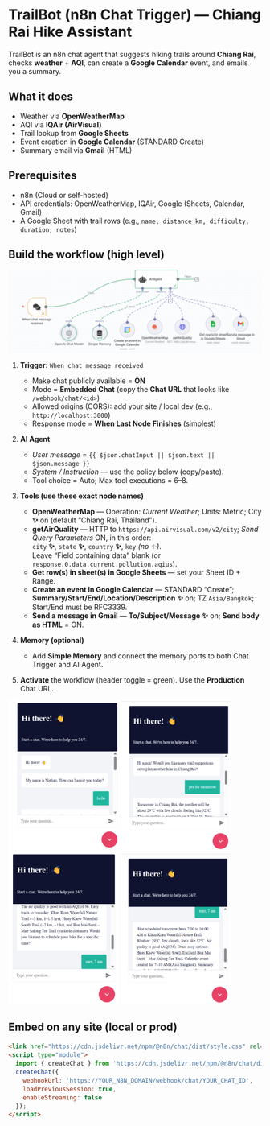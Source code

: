 # TrailBot (n8n Chat Trigger) — Chiang Rai Hike Assistant

TrailBot is an n8n chat agent that suggests hiking trails around **Chiang Rai**, checks **weather** + **AQI**, can create a **Google Calendar** event, and emails you a summary.

## What it does
- Weather via **OpenWeatherMap**  
- AQI via **IQAir (AirVisual)**  
- Trail lookup from **Google Sheets**  
- Event creation in **Google Calendar** (STANDARD Create)  
- Summary email via **Gmail** (HTML)

## Prerequisites
- n8n (Cloud or self-hosted)
- API credentials: OpenWeatherMap, IQAir, Google (Sheets, Calendar, Gmail)
- A Google Sheet with trail rows (e.g., `name, distance_km, difficulty, duration, notes`)

## Build the workflow (high level)

<img src="docs/screenshot-flow.png" width="640" />

1. **Trigger:** `When chat message received`  
   - Make chat publicly available = **ON**  
   - Mode = **Embedded Chat** (copy the **Chat URL** that looks like `/webhook/chat/<id>`)  
   - Allowed origins (CORS): add your site / local dev (e.g., `http://localhost:3000`)  
   - Response mode = **When Last Node Finishes** (simplest)

2. **AI Agent**  
   - *User message* = `{{ $json.chatInput || $json.text || $json.message }}`  
   - *System / Instruction* — use the policy below (copy/paste).  
   - Tool choice = Auto; Max tool executions = 6–8.

3. **Tools (use these exact node names)**
   - **OpenWeatherMap** — Operation: *Current Weather*; Units: Metric; City **✨** on (default “Chiang Rai, Thailand”).  
   - **getAirQuality** — HTTP to `https://api.airvisual.com/v2/city`; *Send Query Parameters* ON, in this order:  
     `city` **✨**, `state` **✨**, `country` **✨**, `key` *(no ✨)*.  
     Leave “Field containing data” blank (or `response.0.data.current.pollution.aqius`).  
   - **Get row(s) in sheet(s) in Google Sheets** — set your Sheet ID + Range.  
   - **Create an event in Google Calendar** — STANDARD “Create”; **Summary/Start/End/Location/Description** **✨** on; TZ `Asia/Bangkok`; Start/End must be RFC3339.  
   - **Send a message in Gmail** — **To/Subject/Message** **✨** on; **Send body as HTML** = ON.

4. **Memory (optional)**  
   - Add **Simple Memory** and connect the memory ports to both Chat Trigger and AI Agent.

5. **Activate** the workflow (header toggle = green). Use the **Production** Chat URL.

<img src="docs/chatbot_ss2.png" width="220" />
<img src="docs/chatbot_ss3.png" width="220" />
<img src="docs/chatbot_ss4.png" width="220" />
<img src="docs/chatbot_ss5.png" width="220" />

## Embed on any site (local or prod)

```html
<link href="https://cdn.jsdelivr.net/npm/@n8n/chat/dist/style.css" rel="stylesheet" />
<script type="module">
  import { createChat } from 'https://cdn.jsdelivr.net/npm/@n8n/chat/dist/chat.bundle.es.js';
  createChat({
    webhookUrl: 'https://YOUR_N8N_DOMAIN/webhook/chat/YOUR_CHAT_ID',
    loadPreviousSession: true,
    enableStreaming: false
  });
</script>
